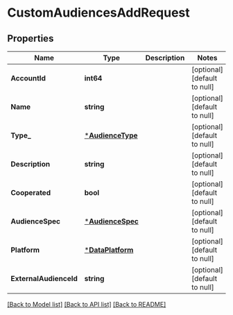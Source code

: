 # CustomAudiencesAddRequest

## Properties
Name | Type | Description | Notes
------------ | ------------- | ------------- | -------------
**AccountId** | **int64** |  | [optional] [default to null]
**Name** | **string** |  | [optional] [default to null]
**Type_** | [***AudienceType**](AudienceType.md) |  | [optional] [default to null]
**Description** | **string** |  | [optional] [default to null]
**Cooperated** | **bool** |  | [optional] [default to null]
**AudienceSpec** | [***AudienceSpec**](audience_spec.md) |  | [optional] [default to null]
**Platform** | [***DataPlatform**](DataPlatform.md) |  | [optional] [default to null]
**ExternalAudienceId** | **string** |  | [optional] [default to null]

[[Back to Model list]](../README.md#documentation-for-models) [[Back to API list]](../README.md#documentation-for-api-endpoints) [[Back to README]](../README.md)


